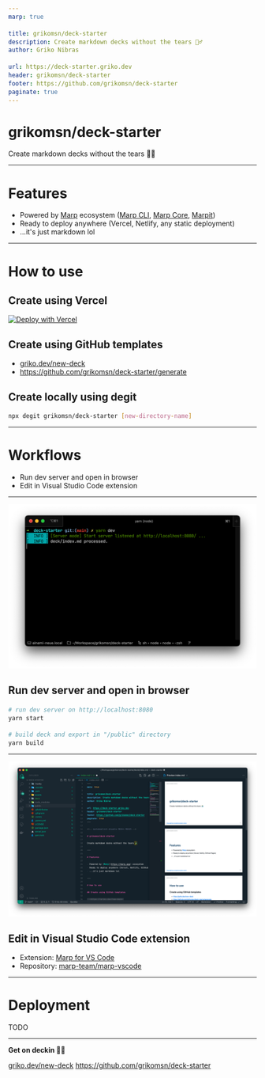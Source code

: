 ```yaml
---
marp: true

title: grikomsn/deck-starter
description: Create markdown decks without the tears 🏄‍♂️
author: Griko Nibras

url: https://deck-starter.griko.dev
header: grikomsn/deck-starter
footer: https://github.com/grikomsn/deck-starter
paginate: true
---
```


<!-- markdownlint-disable MD014 MD025 MD033 MD036 MD041 -->

# grikomsn/deck-starter

Create markdown decks without the tears 🏄‍♂️

---

# Features

- Powered by [Marp](https://marp.app) ecosystem ([Marp CLI](https://github.com/marp-team/marp-cli), [Marp Core](https://github.com/marp-team/marp-core), [Marpit](https://marpit.marp.app/))
- Ready to deploy anywhere (Vercel, Netlify, any static deployment)
- ...it's just markdown lol

---

# How to use

## Create using Vercel

[![Deploy with Vercel](https://vercel.com/button)](https://vercel.com/new/clone?repository-url=https%3A%2F%2Fgithub.com%2Fgrikomsn%2Fdeck-starter)

## Create using GitHub templates

- [griko.dev/new-deck](https://griko.dev/new-deck)
- <https://github.com/grikomsn/deck-starter/generate>

## Create locally using degit

```sh
npx degit grikomsn/deck-starter [new-directory-name]
```

---

# Workflows

- Run dev server and open in browser
- Edit in Visual Studio Code extension

---

![bg right:50% 100%](screenshot-dev-server.png)

## Run dev server and open in browser

```sh
# run dev server on http://localhost:8080
yarn start

# build deck and export in "/public" directory
yarn build
```

---

![bg right:50% 100%](screenshot-vscode.png)

## Edit in Visual Studio Code extension

- Extension: [Marp for VS Code](https://marketplace.visualstudio.com/items?itemName=marp-team.marp-vscode)
- Repository: [marp-team/marp-vscode](https://github.com/marp-team/marp-vscode)

---

# Deployment

TODO

---

<!-- _header: "" -->
<!-- _footer: "" -->

<style scoped>
section {
  text-align: center;
}
</style>

**Get on deckin 🏄‍♂️**

[griko.dev/new-deck](https://griko.dev/new-deck)
<https://github.com/grikomsn/deck-starter>
